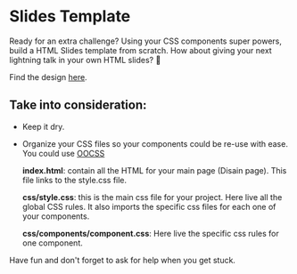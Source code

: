 # Slides Template

Ready for an extra challenge? Using your CSS components super powers, build a HTML Slides template from scratch. How about giving your next lightning talk in your own HTML slides? 👀

Find the design [here](https://www.figma.com/file/QZhbJGP1ljOJOuXGJRRpuv/Slides-Template?node-id=0%3A1).

## Take into consideration:

- Keep it dry.
- Organize your CSS files so your components could be re-use with ease. You could use [OOCSS](https://blog.teamtreehouse.com/clean-up-your-code-with-modular-css)

  **index.html**: contain all the HTML for your main page (Disain page). This file links to the style.css file.

  **css/style.css**: this is the main css file for your project. Here live all the global CSS rules. It also imports the specific css files for each one of your components.

  **css/components/component.css**: Here live the specific css rules for one component.

Have fun and don't forget to ask for help when you get stuck.
